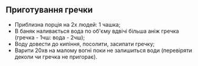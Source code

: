 Приготування гречки
-------------------

- Приблизна порція на 2х людей: 1 чашка;
- В баняк наливається вода по об'єму вдвічі більша аніж гречка (гречка - 1чш: вода - 2чш);
- Воду довести до кипіння, посолити, засипати гречку;
- Варити 20хв на малому вогні поки не залишиться води (перевіряти деколи чи гречка не пригорає).
